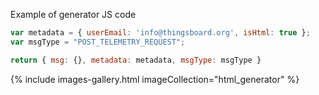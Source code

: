 Example of generator JS code
```js
var metadata = { userEmail: 'info@thingsboard.org', isHtml: true };
var msgType = "POST_TELEMETRY_REQUEST";

return { msg: {}, metadata: metadata, msgType: msgType }
```
{% include images-gallery.html imageCollection="html_generator" %}